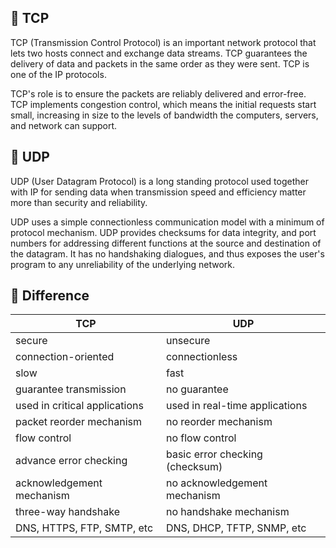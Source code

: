 ## 💫 TCP 

TCP (Transmission Control Protocol) is an important network protocol that lets two hosts connect and exchange data streams. TCP guarantees the delivery of data and packets in the same order as they were sent. TCP is one of the IP protocols.

TCP's role is to ensure the packets are reliably delivered and error-free. TCP implements congestion control, which means the initial requests start small, increasing in size to the levels of bandwidth the computers, servers, and network can support.

## 💫 UDP

UDP (User Datagram Protocol) is a long standing protocol used together with IP for sending data when transmission speed and efficiency matter more than security and reliability.

UDP uses a simple connectionless communication model with a minimum of protocol mechanism. UDP provides checksums for data integrity, and port numbers for addressing different functions at the source and destination of the datagram. It has no handshaking dialogues, and thus exposes the user's program to any unreliability of the underlying network.

## 💫 Difference

| TCP | UDP |
| --- | --- |
| secure | unsecure |
| connection-oriented | connectionless |
| slow | fast |
| guarantee transmission | no guarantee |
| used in critical applications | used in real-time applications |
| packet reorder mechanism | no reorder mechanism |
| flow control | no flow control |
| advance error checking | basic error checking (checksum) |
| acknowledgement mechanism | no acknowledgement mechanism |
| three-way handshake | no handshake mechanism |
| DNS, HTTPS, FTP, SMTP, etc | DNS, DHCP, TFTP, SNMP, etc |
